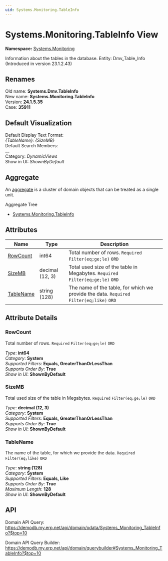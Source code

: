 ```yaml
---
uid: Systems.Monitoring.TableInfo
---
```

# Systems.Monitoring.TableInfo View

**Namespace:** [Systems.Monitoring](Systems.Monitoring.md)  

Information about the tables in the database. Entity: Dmv_Table_Info (Introduced in version 23.1.2.43)

## Renames

Old name: **Systems.Dmv.TableInfo**  
New name: **Systems.Monitoring.TableInfo**  
Version: **24.1.5.35**  
Case: **35911**  



## Default Visualization
Default Display Text Format:  
_{TableName}: {SizeMB}_  
Default Search Members:  
__  
Category:  _DynamicViews_  
Show in UI:  _ShownByDefault_  

## Aggregate
An [aggregate](https://docs.erp.net/tech/advanced/concepts/aggregates.html) is a cluster of domain objects that can be treated as a single unit.  

Aggregate Tree  
* [Systems.Monitoring.TableInfo](Systems.Monitoring.TableInfo.md)  

## Attributes

| Name | Type | Description |
| ---- | ---- | --- |
| [RowCount](Systems.Monitoring.TableInfo.md#rowcount) | int64 | Total number of rows. `Required` `Filter(eq;ge;le)` `ORD` 
| [SizeMB](Systems.Monitoring.TableInfo.md#sizemb) | decimal (12, 3) | Total used size of the table in Megabytes. `Required` `Filter(eq;ge;le)` `ORD` 
| [TableName](Systems.Monitoring.TableInfo.md#tablename) | string (128) | The name of the table, for which we provide the data. `Required` `Filter(eq;like)` `ORD` 


## Attribute Details

### RowCount

Total number of rows. `Required` `Filter(eq;ge;le)` `ORD`

_Type_: **int64**  
_Category_: **System**  
_Supported Filters_: **Equals, GreaterThanOrLessThan**  
_Supports Order By_: **True**  
_Show in UI_: **ShownByDefault**  

### SizeMB

Total used size of the table in Megabytes. `Required` `Filter(eq;ge;le)` `ORD`

_Type_: **decimal (12, 3)**  
_Category_: **System**  
_Supported Filters_: **Equals, GreaterThanOrLessThan**  
_Supports Order By_: **True**  
_Show in UI_: **ShownByDefault**  

### TableName

The name of the table, for which we provide the data. `Required` `Filter(eq;like)` `ORD`

_Type_: **string (128)**  
_Category_: **System**  
_Supported Filters_: **Equals, Like**  
_Supports Order By_: **True**  
_Maximum Length_: **128**  
_Show in UI_: **ShownByDefault**  


## API

Domain API Query:
<https://demodb.my.erp.net/api/domain/odata/Systems_Monitoring_TableInfo?$top=10>

Domain API Query Builder:
<https://demodb.my.erp.net/api/domain/querybuilder#Systems_Monitoring_TableInfo?$top=10>

